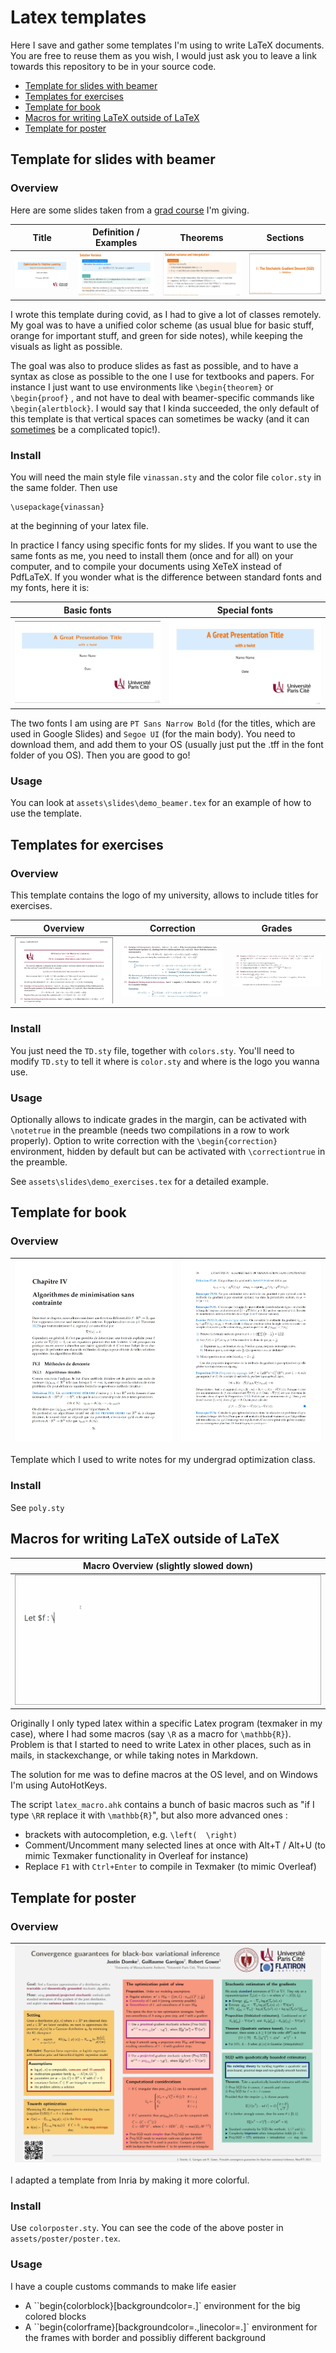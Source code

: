 # Latex templates

Here I save and gather some templates I'm using to write LaTeX documents. You are free to reuse them as you wish, I would just ask you to leave a link towards this repository to be in your source code.

- [Template for slides with beamer](#Template-for-slides-with-beamer)
- [Templates for exercises](#Templates-for-exercises)
- [Template for book](#Template-for-book)
- [Macros for writing LaTeX outside of LaTeX](#Macros-for-writing-LaTeX-outside-of-LaTeX)
- [Template for poster](#Template-for-poster)

## Template for slides with beamer

### Overview

Here are some slides taken from a [grad course](https://guillaume-garrigos.com/M2optimization) I'm giving.

| Title | Definition / Examples | Theorems | Sections |
| :------------------------------------: | --------------------- | -------- | -------- |
| ![](assets/slides/title.jpg) | ![](assets/slides/definition.jpg) | ![](assets/slides/theorem.jpg) | ![](assets/slides/section.jpg) |

I wrote this template during covid, as I had to give a lot of classes remotely. My goal was to have a unified color scheme (as usual blue for basic stuff, orange for important stuff, and green for side notes), while keeping the visuals as light as possible.

The goal was also to produce slides as fast as possible, and to have a syntax as close as possible to the one I use for textbooks and papers. For instance I just want to use environments like `\begin{theorem}` or `\begin{proof}` , and not have to deal with beamer-specific commands like `\begin{alertblock}`. I would say that I kinda succeeded, the only default of this template is that vertical spaces can sometimes be wacky (and it can [sometimes](https://tex.stackexchange.com/questions/615437/vertical-spacing-between-equation-and-itemize-environments) be a complicated topic!).

### Install

You will need the main style file `vinassan.sty` and the color file `color.sty` in the same folder. Then use 

```
\usepackage{vinassan}
```

at the beginning of your latex file.

In practice I fancy using specific fonts for my slides. If you want to use the same fonts as me, you need to install them (once and for all) on your computer, and to compile your documents using XeTeX instead of PdfLaTeX. If you wonder what is the difference between standard fonts and my fonts, here it is:

|            Basic fonts            | Special fonts                     |
| :-------------------------------: | --------------------------------- |
| ![](assets/slides/font_basic.jpg) | ![](assets/slides/font_xetex.jpg) |

The two fonts I am using are `PT Sans Narrow Bold` (for the titles, which are used in Google Slides) and `Segoe UI` (for the main body). You need to download them, and add them to your OS (usually just put the .tff in the font folder of you OS). Then you are good to go!

### Usage

You can look at `assets\slides\demo_beamer.tex` for an example of how to use the template.

## Templates for exercises

### Overview

This template contains the logo of my university, allows to include titles for exercises.

|              Overview              |              Correction              |              Grades              |
| :--------------------------------: | :----------------------------------: | :------------------------------: |
| ![](assets/exercises/overview.jpg) | ![](assets/exercises/correction.jpg) | ![](assets/exercises/grades.jpg) |

### Install

You just need the `TD.sty` file, together with `colors.sty`. You'll need to modify `TD.sty` to tell it where is `color.sty` and where is the logo you wanna use.

### Usage

Optionally allows to indicate grades in the margin, can be activated with `\notetrue` in the preamble (needs two compilations in a row to work properly). Option to write correction with the  `\begin{correction}` environment, hidden by default but can be activated with `\correctiontrue` in the preamble.

See `assets\slides\demo_exercises.tex` for a detailed example.

## Template for book

### Overview

| ![](assets/book/chapter.jpg) | ![](assets/book/example.jpg) |
| :--------------------------: | ---------------------------- |

Template which I used to write notes for my undergrad optimization class.

### Install

See `poly.sty`

## Macros for writing LaTeX outside of LaTeX

| Macro Overview (slightly slowed down) |
| ------------------------------------- |
| ![](assets/macros/demo.gif)           |

Originally I only typed latex within a specific Latex program (texmaker in my case), where I had some macros (say `\R` as a macro for `\mathbb{R}`). Problem is that I started to need to write Latex in other places, such as in mails, in stackexchange, or while taking notes in Markdown.

The solution for me was to define macros at the OS level, and on Windows I'm using AutoHotKeys.

The script `latex_macro.ahk` contains a bunch of basic macros such as "if I type `\RR` replace it with `\mathbb{R}`", but also more advanced ones :

- brackets with autocompletion, e.g. `\left(  \right)`
- Comment/Uncomment many selected lines at once with Alt+T / Alt+U (to mimic Texmaker functionality in Overleaf for instance)
- Replace `F1` with `Ctrl+Enter` to compile in Texmaker (to mimic Overleaf)

## Template for poster

### Overview

| ![](assets/poster/poster.jpg) |
| ----------------------------- |

I adapted a template from Inria by making it more colorful.

### Install 

Use `colorposter.sty`. You can see the code of the above poster in `assets/poster/poster.tex`.

### Usage

I have a couple customs commands to make life easier

- A ``begin{colorblock}[backgroundcolor=.]` environment for the big colored blocks
- A ``begin{colorframe}[backgroundcolor=.,linecolor=.]` environment for the frames with border and possibliy different background

